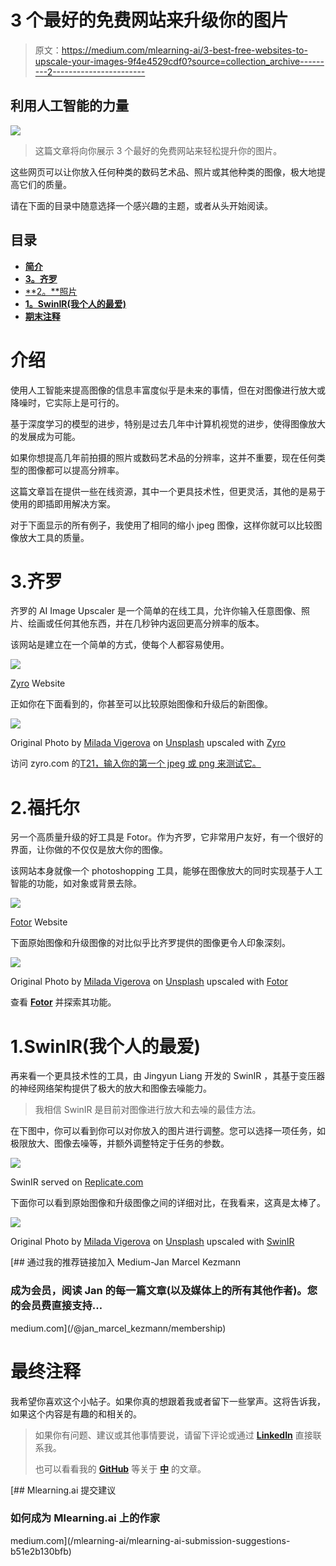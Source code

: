 # 3 个最好的免费网站来升级你的图片

> 原文：<https://medium.com/mlearning-ai/3-best-free-websites-to-upscale-your-images-9f4e4529cdf0?source=collection_archive---------2----------------------->

## 利用人工智能的力量

![](img/08bc3d01395771bc5a2caf28713c851a.png)

> 这篇文章将向你展示 3 个最好的免费网站来轻松提升你的图片。

这些网页可以让你放入任何种类的数码艺术品、照片或其他种类的图像，极大地提高它们的质量。

请在下面的目录中随意选择一个感兴趣的主题，或者从头开始阅读。

## 目录

*   [**简介**](#4d03)
*   [**3。齐罗**](#e08e)
*   [**2。**照片](#2c2d)
*   [**1。SwinIR(我个人的最爱)**](#e00b)
*   [**期末注释**](#cf07)

# 介绍

使用人工智能来提高图像的信息丰富度似乎是未来的事情，但在对图像进行放大或降噪时，它实际上是可行的。

基于深度学习的模型的进步，特别是过去几年中计算机视觉的进步，使得图像放大的发展成为可能。

如果你想提高几年前拍摄的照片或数码艺术品的分辨率，这并不重要，现在任何类型的图像都可以提高分辨率。

这篇文章旨在提供一些在线资源，其中一个更具技术性，但更灵活，其他的是易于使用的即插即用解决方案。

对于下面显示的所有例子，我使用了相同的缩小 jpeg 图像，这样你就可以比较图像放大工具的质量。

# 3.齐罗

齐罗的 AI Image Upscaler 是一个简单的在线工具，允许你输入任意图像、照片、绘画或任何其他东西，并在几秒钟内返回更高分辨率的版本。

该网站是建立在一个简单的方式，使每个人都容易使用。

![](img/99aad3e8fc63c03fbf6c048c1ccf3db9.png)

[Zyro](https://zyro.com/tools/image-upscaler?preventLanguageRedirect=1) Website

正如你在下面看到的，你甚至可以比较原始图像和升级后的新图像。

![](img/7c5935449cc1f325ef7a01d18ec5e380.png)

Original Photo by [Milada Vigerova](https://unsplash.com/@milada_vigerova?utm_source=medium&utm_medium=referral) on [Unsplash](https://unsplash.com?utm_source=medium&utm_medium=referral) upscaled with [Zyro](https://zyro.com/tools/image-upscaler?preventLanguageRedirect=1)

访问 zyro.com 的[T21，输入你的第一个 jpeg 或 png 来测试它。](https://zyro.com/tools/image-upscaler?preventLanguageRedirect=1)

# 2.福托尔

另一个高质量升级的好工具是 Fotor。作为齐罗，它非常用户友好，有一个很好的界面，让你做的不仅仅是放大你的图像。

该网站本身就像一个 photoshopping 工具，能够在图像放大的同时实现基于人工智能的功能，如对象或背景去除。

![](img/c62cb3cb8e843013a2894ce46ec16f21.png)

[Fotor](https://www.fotor.com/image-upscaler/) Website

下面原始图像和升级图像的对比似乎比齐罗提供的图像更令人印象深刻。

![](img/ee283df4320801670fc4df3d8e1a1c22.png)

Original Photo by [Milada Vigerova](https://unsplash.com/@milada_vigerova?utm_source=medium&utm_medium=referral) on [Unsplash](https://unsplash.com?utm_source=medium&utm_medium=referral) upscaled with [Fotor](https://www.fotor.com/image-upscaler/)

查看 [**Fotor**](https://www.fotor.com/image-upscaler/) 并探索其功能。

# 1.SwinIR(我个人的最爱)

再来看一个更具技术性的工具，由 Jingyun Liang 开发的 SwinIR ，其基于变压器的神经网络架构提供了极大的放大和图像去噪能力。

> 我相信 SwinIR 是目前对图像进行放大和去噪的最佳方法。

在下图中，你可以看到你可以对你放入的图片进行调整。您可以选择一项任务，如极限放大、图像去噪等，并额外调整特定于任务的参数。

![](img/de8db9d62672b3d57a8ea20d535a9afb.png)

SwinIR served on [Replicate.com](https://replicate.com/jingyunliang/swinir)

下面你可以看到原始图像和升级图像之间的详细对比，在我看来，这真是太棒了。

![](img/08bc3d01395771bc5a2caf28713c851a.png)

Original Photo by [Milada Vigerova](https://unsplash.com/@milada_vigerova?utm_source=medium&utm_medium=referral) on [Unsplash](https://unsplash.com?utm_source=medium&utm_medium=referral) upscaled with [SwinIR](https://replicate.com/jingyunliang/swinir)

[](/@jan_marcel_kezmann/membership) [## 通过我的推荐链接加入 Medium-Jan Marcel Kezmann

### 成为会员，阅读 Jan 的每一篇文章(以及媒体上的所有其他作者)。您的会员费直接支持…

medium.com](/@jan_marcel_kezmann/membership) 

# 最终注释

我希望你喜欢这个小帖子。如果你真的想跟着我或者留下一些掌声。这将告诉我，如果这个内容是有趣的和相关的。

> 如果你有问题、建议或其他事情要说，请留下评论或通过 [**LinkedIn**](https://www.linkedin.com/in/jan-marcel-kezmann/) 直接联系我。
> 
> 也可以看看我的 [**GitHub**](https://github.com/JanMarcelKezmann) 等关于 [**中**](/@jan_marcel_kezmann) 的文章。

[](/mlearning-ai/mlearning-ai-submission-suggestions-b51e2b130bfb) [## Mlearning.ai 提交建议

### 如何成为 Mlearning.ai 上的作家

medium.com](/mlearning-ai/mlearning-ai-submission-suggestions-b51e2b130bfb)